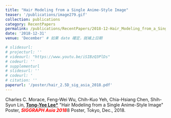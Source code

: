 ```yaml
---
title: "Hair Modeling from a Single Anime-Style Image"
teaser: '/publications/image279.gif'
collection: publications
category: RecentPapers
permalink: /publications/RecentPapers/2018-12-Hair_Modeling_from_a_Single_Anime-Style_Image
date: '2018-12-31'
venue: 'December' # 如果 date 確定，就補上日期

# slidesurl: 
# projecturl: ''
# videourl: "https://www.youtu.be/iSIBzQ3PlDs"
# codeurl: ''
# supplementurl
# slidesurl: ''
# codeurl: '
# citation: ''
paperurl: '/poster/hair_2.5D_sig_asia_2018.pdf'
---
```


Charles C. Morace, Feng-Wei Wu, Chih-Kuo Yeh, Chia-Hsiang Chen, Shih-Syun Lin, <strong><u>Tong-Yee Lee*</u></strong> "Hair Modeling from a Single Anime-Style Image" Poster, <strong><i><span style="color:red">SIGGRAPH Asia 2018</span></i></strong>8 Poster, Tokyo, Dec., 2018.

<!-- <strong><u>Tong-Yee Lee</u></strong>, Shao-Wei Yen, I-Cheng Yeh, "Texture Mapping with Hard Constraints Using Warping Scheme"<strong><u>(<span style="color:red">Cover Image in this issue</span>)</u></strong> <strong><i>IEEE Transactions on Visualization and Computer Graphics (TVCG)</i></strong>, March/April, Vol. 14, No. 2, pp. 382-395,2008 -->